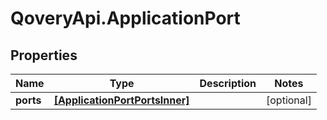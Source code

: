 # QoveryApi.ApplicationPort

## Properties

Name | Type | Description | Notes
------------ | ------------- | ------------- | -------------
**ports** | [**[ApplicationPortPortsInner]**](ApplicationPortPortsInner.md) |  | [optional] 



